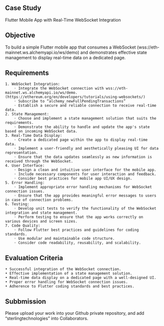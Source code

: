 ## Case Study 
Flutter Mobile App with Real-Time WebSocket Integration

## Objective
To build a simple Flutter mobile app that consumes a WebSocket (wss://eth-mainnet.ws.alchemyapi.io/ws/demo) and demonstrates effective state management to display real-time data on a dedicated page.

## Requirements
    1. WebSocket Integration:
        ◦ Integrate the WebSocket connection with wss://eth-mainnet.ws.alchemyapi.io/ws/demo. (https://ethereum.org/en/developers/tutorials/using-websockets/)
        ◦ Subscribe to “alchemy_newFullPendingTransactions”
        ◦ Establish a secure and reliable connection to receive real-time data.
    2. State Management:
        ◦ Choose and implement a state management solution that suits the requirements.
        ◦ Demonstrate the ability to handle and update the app's state based on incoming WebSocket data.
    3. Real-Time Data Display:
        ◦ Create a dedicated page within the app to display real-time data.
        ◦ Implement a user-friendly and aesthetically pleasing UI for data representation.
        ◦ Ensure that the data updates seamlessly as new information is received through the WebSocket.
    4. User Interface:
        ◦ Design a clean and intuitive user interface for the mobile app.
        ◦ Include necessary components for user interaction and feedback.
        ◦ Consider best practices for mobile app UI/UX design.
    5. Error Handling:
        ◦ Implement appropriate error handling mechanisms for WebSocket connection issues.
        ◦ Ensure that the app provides meaningful error messages to users in case of connection problems.
    6. Testing:
        ◦ Develop unit tests to verify the functionality of the WebSocket integration and state management.
        ◦ Perform testing to ensure that the app works correctly on various devices and screen sizes.
    7. Code Quality:
        ◦ Follow Flutter best practices and guidelines for coding standards.
        ◦ Use modular and maintainable code structure.
        ◦ Consider code readability, reusability, and scalability.

## Evaluation Criteria
    • Successful integration of the WebSocket connection.
    • Effective implementation of a state management solution.
    • Real-time data display on a dedicated page with a well-designed UI.
    • Proper error handling for WebSocket connection issues.
    • Adherence to Flutter coding standards and best practices.

## Subbmission
Please upload your work into your Github private repository, and add “sterlingtechnologies” into Collaborators.